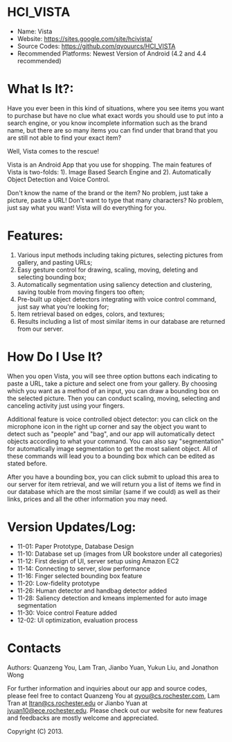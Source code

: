 HCI_VISTA
=========

* Name: Vista
* Website: https://sites.google.com/site/hcivista/
* Source Codes: https://github.com/qyouurcs/HCI_VISTA
* Recommended  Platforms: Newest Version of Android (4.2 and 4.4 recommended)

What Is It?:
==================================

Have you ever been in this kind of situations, where you see items you want to purchase but have no clue what exact words you should use to put into a search engine, or you know incomplete information such as the brand name, but there are so many items you can find under that brand that you are still not able to find your exact item? 

Well, Vista comes to the rescue!

Vista is an Android App that you use for shopping. The main features of Vista is two-folds: 1). Image Based Search Engine and 2). Automatically Object Detection and Voice Control. 

Don't know the name of the brand or the item? No problem, just take a picture, paste a URL! Don't want to type that many characters? No problem, just say what you want! Vista will do everything for you.

Features:
==================================
1. Various input methods including taking pictures, selecting pictures from gallery, and pasting URLs;
2. Easy gesture control for drawing, scaling, moving, deleting and selecting bounding box;
3. Automatically segmentation using saliency detection and clustering, saving touble from moving fingers too often;
4. Pre-built up object detectors integrating with voice control command, just say what you're looking for;
5. Item retrieval based on edges, colors, and textures; 
6. Results including a list of most similar items in our database are returned from our server.

How Do I Use It? 
==================================
When you open Vista, you will see three option buttons each indicating to paste a URL, take a picture and select one from your gallery. By choosing which you want as a method of an input, you can draw a bounding box on the selected picture. Then you can conduct scaling, moving, selecting and canceling activity just using your fingers.

Additional feature is voice controlled object detector: you can click on the microphone icon in the right up corner and say the object you want to detect such as "people" and "bag", and our app will automatically detect objects according to what your command. You can also say "segmentation" for automatically image segmentation to get the most salient object. All of these commands will lead you to a bounding box which can be edited as stated before.

After you have a bounding box, you can click submit to upload this area to our server for item retrieval, and we will return you a list of items we find in our database which are the most similar (same if we could) as well as their links, prices and all the other information you may need.

Version Updates/Log:
==================================
* 11-01: Paper Prototype, Database Design
* 11-10: Database set up (images from UR bookstore under all categories) 
* 11-12: First design of UI, server setup using Amazon EC2 
* 11-14: Connecting to server, slow performance
* 11-16: Finger selected bounding box feature
* 11-20: Low-fidelity prototype
* 11-26: Human detector and handbag detector added
* 11-28: Saliency detection and kmeans implemented for auto image segmentation
* 11-30: Voice control Feature added
* 12-02: UI optimization, evaluation process

Contacts
==================================
Authors:
Quanzeng You, Lam Tran, Jianbo Yuan, Yukun Liu, and Jonathon Wong

For further information and inquiries about our app and source codes, please
feel free to contact Quanzeng You at <qyou@cs.rochester.com>, Lam Tran at <ltran@cs.rochester.edu> or Jianbo Yuan at <jyuan10@ece.rochester.edu>. Please check out our website for new features and feedbacks are mostly welcome and appreciated.

Copyright (C) 2013.
